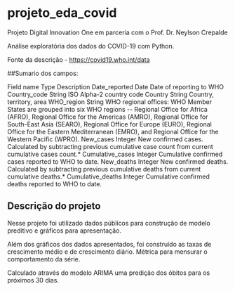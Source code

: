 # projeto_eda_covid
Projeto Digital Innovation One em parceria com o Prof. Dr. Neylson Crepalde

Análise exploratória dos dados do COVID-19 com Python.

Fonte da descrição - https://covid19.who.int/data

##Sumario dos campos:

Field name	Type	Description
Date_reported	Date	Date of reporting to WHO
Country_code	String	ISO Alpha-2 country code
Country	String	Country, territory, area
WHO_region	String	WHO regional offices: WHO Member States are grouped into six WHO regions -- Regional Office for Africa (AFRO), Regional Office for the Americas (AMRO), Regional Office for South-East Asia (SEARO), Regional Office for Europe (EURO), Regional Office for the Eastern Mediterranean (EMRO), and Regional Office for the Western Pacific (WPRO).
New_cases	Integer	New confirmed cases. Calculated by subtracting previous cumulative case count from current cumulative cases count.*
Cumulative_cases	Integer	Cumulative confirmed cases reported to WHO to date.
New_deaths	Integer	New confirmed deaths. Calculated by subtracting previous cumulative deaths from current cumulative deaths.*
Cumulative_deaths	Integer	Cumulative confirmed deaths reported to WHO to date.

## Descrição do projeto

Nesse projeto foi utilizado dados públicos para construção de modelo preditivo e gráficos para apresentação.

Além dos gráficos dos dados apresentados, foi construído as taxas de crescimento médio e de crescimento diário. Métrica para mensurar o comportamento da série.

Calculado através do modelo ARIMA uma predição dos óbitos para os próximos 30 dias.




